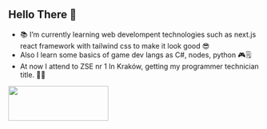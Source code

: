 ## Hello There 👋
- 📚 I’m currently learning web develompent technologies such as next.js react framework with tailwind css to make it look good 😎
- Also I learn some basics of game dev langs as C#, nodes, python 🎮🗒
- At now I attend to ZSE nr 1 In Kraków, getting my programmer technician title. 👨‍🎓
<div>
<img width="200" height="70" src="https://img.shields.io/badge/react-blue?style=flat-square&logo=react&logoColor=white&labelColor=blue&color=blue" alt=""/>
<img src="https://img.shields.io/badge/HTML-white?style=flat-square&logo=HTML5&logoColor=white&color=orange" alt="" />
</div>
